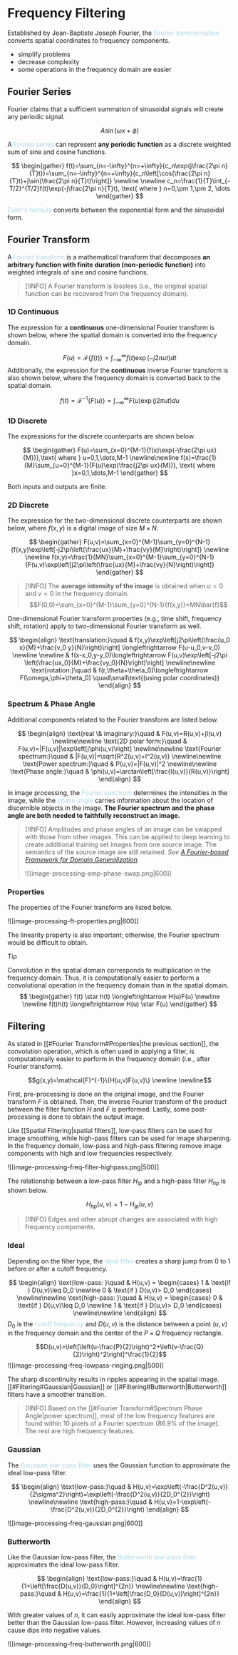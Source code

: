 # Frequency Filtering

Established by Jean-Baptiste Joseph Fourier, the <span style = "color:lightblue">Fourier transformation</span> converts spatial coordinates to frequency components.
- simplify problems
- decrease complexity
- some operations in the frequency domain are easier 

## Fourier Series

Fourier claims that a sufficient summation of sinusoidal signals will create any periodic signal.

$$A\sin(\omega x+\phi)$$

A <span style = "color:lightblue">Fourier series</span> can represent **any periodic function** as a discrete weighted sum of sine and cosine functions.

$$
\begin{gather}
	f(t)=\sum_{n=-\infty}^{n=+\infty}{c_n\exp(j\frac{2\pi n}{T}t)}=\sum_{n=-\infty}^{n=+\infty}{c_n\left[\cos(\frac{2\pi n}{T}t)+j\sin(\frac{2\pi n}{T}t)\right]} \newline \newline
	c_n=\frac{1}{T}\int_{-T/2}^{T/2}f(t)\exp(-j\frac{2\pi n}{T}t), \text{ where } n=0,\pm 1,\pm 2, \dots
\end{gather}
$$

<span style = "color:lightblue">Euler's formula</span> converts between the exponential form and the sinusoidal form.

## Fourier Transform

A <span style = "color:lightblue">Fourier transform</span> is a mathematical transform that decomposes **an arbitrary function with finite duration (non-periodic function)** into weighted integrals of sine and cosine functions.

> [!INFO]
> A Fourier transform is lossless (i.e., the original spatial function can be recovered from the frequency domain).

### 1D Continuous
The expression for a **continuous** one-dimensional Fourier transform is shown below, where the spatial domain is converted into the frequency domain.

$$
F(u)=\mathcal{F}\{f(t)\}=\int_{-\infty}^{\infty}{f(t)\exp(-j2\pi ut)dt}
$$
Additionally, the expression for the **continuous** inverse Fourier transform is also shown below, where the frequency domain is converted back to the spatial domain.

$$
f(t)=\mathcal{F}^{-1}\{F(u)\}=\int_{-\infty}^{\infty}{F(u)\exp(j2\pi ut)du}
$$

### 1D Discrete
The expressions for the discrete counterparts are shown below.

$$
\begin{gather}
	F(u)=\sum_{x=0}^{M-1}{f(x)\exp(-\frac{2\pi ux}{M})},\text{ where } u=0,1,\dots,M-1 \newline\newline
	f(x)=\frac{1}{M}\sum_{u=0}^{M-1}{F(u)\exp(\frac{j2\pi ux}{M})}, \text{ where }x=0,1,\dots,M-1
\end{gather}
$$

Both inputs and outputs are finite.

### 2D Discrete
The expression for the two-dimensional discrete counterparts are shown below, where $f(x,y)$ is a digital image of size $M\times N$.

$$
\begin{gather}
	F(u,v)=\sum_{x=0}^{M-1}\sum_{y=0}^{N-1}{f(x,y)\exp\left[-j2\pi\left(\frac{ux}{M}+\frac{vy}{M}\right)\right]} \newline \newline
	f(x,y)=\frac{1}{MN}\sum_{x=0}^{M-1}\sum_{y=0}^{N-1}{F(u,v)\exp\left[j2\pi\left(\frac{ux}{M}+\frac{vy}{N}\right)\right]}
\end{gather}	
$$

> [!INFO]
> The **average intensity of the image** is obtained when $u=0$ and $v=0$ in the frequency domain.
> $$F(0,0)=\sum_{x=0}^{M-1}\sum_{y=0}^{N-1}{f(x,y)}=MN\bar{f}$$

One-dimensional Fourier transform properties (e.g., time shift, frequency shift, rotation) apply to two-dimensional Fourier transform as well.

$$
\begin{align}
	\text{translation:}\quad & f(x,y)\exp\left[j2\pi\left(\frac{u_0 x}{M}+\frac{v_0 y}{N}\right)\right] \longleftrightarrow F(u-u_0,v-v_0) \newline \newline
	& f(x-x_0,y-y_0)\longleftrightarrow F(u,v)\exp\left[-j2\pi \left(\frac{ux_0}{M}+\frac{vy_0}{N}\right)\right] \newline\newline
	\text{rotation:}\quad & f(r,\theta+\theta_0)\longleftrightarrow F(\omega,\phi+\theta_0) \quad\small\text{(using polar coordinates)}
\end{align}
$$

### Spectrum & Phase Angle
Additional components related to the Fourier transform are listed below.

$$
\begin{align}
	\text{real \& imaginary:}\quad & F(u,v)=R(u,v)+jI(u,v) \newline\newline
	\text{2D polar form:}\quad & F(u,v)=|F(u,v)|\exp\left[j\phi(u,v)\right] \newline\newline
	\text{Fourier spectrum:}\quad & |F(u,v)|=\sqrt{R^2(u,v)+I^2(u,v)} \newline\newline
	\text{Power spectrum:}\quad & P(u,v)=|F(u,v)|^2 \newline\newline
	\text{Phase angle:}\quad & \phi(u,v)=\arctan\left[\frac{I(u,v)}{R(u,v)}\right]
\end{align}
$$

In image processing, the <span style = "color:lightblue">Fourier spectrum</span> determines the intensities in the image, while the <span style = "color:lightblue">phase angle</span> carries information about the location of discernible objects in the image. **The Fourier spectrum and the phase angle are both needed to faithfully reconstruct an image.**

> [!INFO]
> Amplitudes and phase angles of an image can be swapped with those from other images. This can be applied to deep learning to create additional training set images from one source image. The semantics of the source image are still retained. *See [A Fourier-based Framework for Domain Generalization](https://openaccess.thecvf.com/content/CVPR2021/papers/Xu_A_Fourier-Based_Framework_for_Domain_Generalization_CVPR_2021_paper.pdf).*
> 
> ![[image-processing-amp-phase-swap.png|600]]

### Properties
The properties of the Fourier transform are listed below.

![[image-processing-ft-properties.png|600]]

The linearity property is also important; otherwise, the Fourier spectrum would be difficult to obtain.

> [!TIP]
> Convolution in the spatial domain corresponds to multiplication in the frequency domain. Thus, it is computationally easier to perform a convolutional operation in the frequency domain than in the spatial domain.
> $$
> \begin{gather}
> 	f(t) \star h(t) \longleftrightarrow H(u)F(u) \newline \newline
> 	f(t)h(t) \longleftrightarrow H(u) \star F(u)
> \end{gather}
> $$

## Filtering

As stated in [[#Fourier Transform#Properties|the previous section]], the convolution operation, which is often used in applying a filter, is computationally easier to perform in the frequency domain (i.e., after Fourier transform).

$$g(x,y)=\mathcal{F}^{-1}\{H(u,v)F(u,v)\} \newline \newline$$

First, pre-processing is done on the original image, and the Fourier transform $F$ is obtained. Then, the inverse Fourier transform of the product between the filter function $H$ and $F$ is performed. Lastly, some post-processing is done to obtain the output image.

Like [[Spatial Filtering|spatial filters]], low-pass filters can be used for image smoothing, while high-pass filters can be used for image sharpening. In the frequency domain, low-pass and high-pass filtering remove image components with high and low frequencies respectively.

![[image-processing-freq-filter-highpass.png|500]]

The relationship between a low-pass filter $H_{lp}$ and a high-pass filter $H_{hp}$ is shown below.

$$H_{hp}(u,v)=1-H_{lp}(u,v)$$

> [!INFO]
> Edges and other abrupt changes are associated with high frequency components.

### Ideal

Depending on the filter type, the <span style = "color:lightblue">ideal filter</span> creates a sharp jump from $0$ to $1$ before or after a cutoff frequency.

$$
\begin{align}
	\text{low-pass: }\quad & H(u,v) =
	\begin{cases}
		1 & \text{if } D(u,v)\leq D_0 \newline
		0 & \text{if } D(u,v)> D_0
	\end{cases} \newline\newline
	\text{high-pass: }\quad & H(u,v) =
	\begin{cases}
		0 & \text{if } D(u,v)\leq D_0 \newline
		1 & \text{if } D(u,v)> D_0
	\end{cases} \newline\newline
\end{align}
$$
$D_0$ is the <span style = "color:lightblue">cutoff frequency</span> and $D(u,v)$ is the distance between a point $(u,v)$ in the frequency domain and the center of the $P\times Q$ frequency rectangle.

$$D(u,v)=\left[\left(u-\frac{P}{2}\right)^2+\left(v-\frac{Q}{2}\right)^2\right]^\frac{1}{2}$$
![[image-processing-freq-lowpass-ringing.png|500]]

The sharp discontinuity results in ripples appearing in the spatial image. [[#Filtering#Gaussian|Gaussian]] or [[#Filtering#Butterworth|Butterworth]] filters have a smoother transition.

> [!INFO]
> Based on the [[#Fourier Transform#Spectrum Phase Angle|power spectrum]], most of the low frequency features are found within 10 pixels of a Fourier spectrum (86.9% of the image). The rest are high frequency features.

### Gaussian

The <span style = "color:lightblue">Gaussian low-pass filter</span> uses the Gaussian function to approximate the ideal low-pass filter.

$$
\begin{align}
	\text{low-pass:}\quad & H(u,v)=\exp\left(-\frac{D^2(u,v)}{2\sigma^2}\right)=\exp\left(-\frac{D^2(u,v)}{2D_0^{2}}\right) \newline\newline
	\text{high-pass:}\quad & H(u,v)=1-\exp\left(-\frac{D^2(u,v)}{2D_0^{2}}\right)
\end{align}
$$

![[image-processing-freq-gaussian.png|600]]

### Butterworth

Like the Gaussian low-pass filter, the <span style = "color:lightblue">Butterworth low-pass filter</span> approximates the ideal low-pass filter. 

$$
\begin{align}
	\text{low-pass:}\quad & H(u,v)=\frac{1}{1+\left[\frac{D(u,v)}{D_0}\right]^{2n}} \newline\newline
	\text{high-pass:}\quad & H(u,v)=\frac{1}{1+\left[\frac{D_0}{D(u,v)}\right]^{2n}}
\end{align}
$$

With greater values of $n$, it can easily approximate the ideal low-pass filter better than the Gaussian low-pass filter. However, increasing values of $n$ cause dips into negative values.

![[image-processing-freq-butterworth.png|600]]